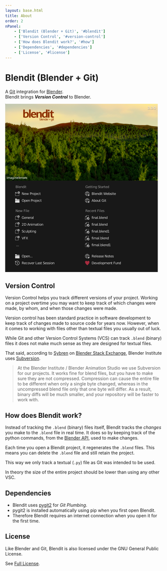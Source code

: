 ```yaml
---
layout: base.html
title: About
order: 2
nPanel: 
    - ['Blendit (Blender + Git)', '#blendit']
    - ['Version Control', '#version-control']
    - ['How does Blendit work?', '#how']
    - ['Dependencies', '#dependencies']
    - ['License', '#license']
---
```


<h1 id="blendit">Blendit (Blender + Git)</h1>

A [Git](https://git-scm.com/) integration for [Blender](https://www.blender.org/).<br />
Blendit brings ***Version Control*** to Blender.

<img class="img-fluid rounded shadow-lg" src="../assets/splashScreen.png" alt="Blendit Splash Screen"><br />

<h2 id="version-control">Version Control</h2>

Version Control helps you track different versions of your project. Working on a project overtime you may want to keep track of which changes were made, by whom, and when those changes were made.

Version control has been standard practice in software development to keep track of changes made to source code for years now. However, when it comes to working with files other than textual files you usually out of luck.

While Git and other Version Control Systems (VCS) can track `.blend` (binary) files it does not make much sense as they are designed for textual files.

That said, according to [Sybren](https://github.com/sybrenstuvel/) on [Blender Stack Exchange](https://blender.stackexchange.com/a/108186/154740), Blender Institute uses [Subversion](https://subversion.apache.org/).
> At the Blender Institute / Blender Animation Studio we use Subversion for our projects. It works fine for blend files, but you have to make sure they are not compressed. Compression can cause the entire file to be different when only a single byte changed, whereas in the uncompressed blend file only that one byte will differ. As a result, binary diffs will be much smaller, and your repository will be faster to work with.

<h2 id="how">How does Blendit work?</h2>

Instead of tracking the `.blend` (binary) files itself, Blendit tracks the *changes* you make to the `.blend` file in real time. It does so by keeping track of the python commands, from the [Blender API](https://docs.blender.org/api/current/index.html), used to make changes.

Each time you open a Blendit project, it regenerates the `.blend` files. This means you can delete the `.blend` file and still retain the project.

This way we only track a textual (`.py`) file as Git was intended to be used. 

In theory the size of the entire project should be lower than using any other VSC.

<h2 id="dependencies">Dependencies</h2>

- Blendit uses [pygit2](https://github.com/libgit2/pygit2) for *Git Plumbing*.
- pygit2 is installed automatically using pip when you first open Blendit. 
- Therefore Blendit requires an internet connection when you open it for the first time.

<h2 id="license">License</h2>

Like Blender and Git, Blendit is also licensed under the GNU General Public License. 

See [Full License](https://github.com/imaginelenses/blendit/blob/main/LICENSE).
